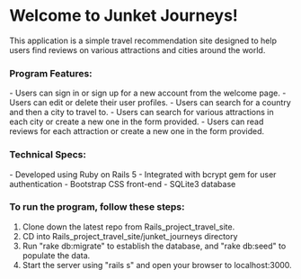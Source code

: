 <h1>Welcome to Junket Journeys!</h1>

This application is a simple travel recommendation site designed to help users find reviews on various attractions and cities around the world. 

<h3>Program Features:</h3>
- Users can sign in or sign up for a new account from the welcome page. 
- Users can edit or delete their user profiles. 
- Users can search for a country and then a city to travel to. 
- Users can search for various attractions in each city or create a new one in the form provided. 
- Users can read reviews for each attraction or create a new one in the form provided. 

<h3>Technical Specs:</h3>
- Developed using Ruby on Rails 5
- Integrated with bcrypt gem for user authentication
- Bootstrap CSS front-end
- SQLite3 database

<h3>To run the program, follow these steps:</h3> 

1. Clone down the latest repo from Rails_project_travel_site. 
2. CD into Rails_project_travel_site/junket_journeys directory
3. Run "rake db:migrate" to establish the database, and "rake db:seed" to populate the data. 
4. Start the server using "rails s" and open your browser to localhost:3000. 



